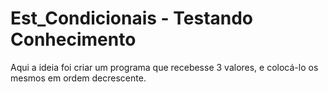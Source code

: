# Est_Condicionais - Testando Conhecimento

Aqui a ideia foi criar um programa que recebesse 3 valores, e colocá-lo os mesmos em ordem decrescente.

